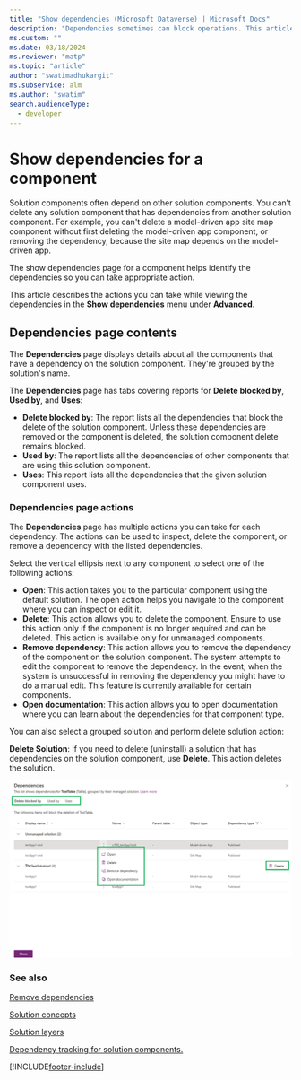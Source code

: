 ```yaml
---
title: "Show dependencies (Microsoft Dataverse) | Microsoft Docs"
description: "Dependencies sometimes can block operations. This article describes how to view dependencies and take action on dependencies."
ms.custom: ""
ms.date: 03/18/2024
ms.reviewer: "matp"
ms.topic: "article"
author: "swatimadhukargit"
ms.subservice: alm
ms.author: "swatim"
search.audienceType: 
  - developer
---
```

# Show dependencies for a component

Solution components often depend on other solution components. You can’t delete any solution component that has dependencies from another solution component. For example, you can't delete a model-driven app site map component without first deleting the model-driven app component, or removing the dependency, because the site map depends on the model-driven app.

The show dependencies page for a component helps identify the dependencies so you can take appropriate action.

This article describes the actions you can take while viewing the dependencies in the **Show dependencies** menu under **Advanced**.

## Dependencies page contents

The **Dependencies** page displays details about all the components that have a dependency on the solution component. They're grouped by the solution's name.

The **Dependencies** page has tabs covering reports for **Delete blocked by**, **Used by**, and **Uses**:

- **Delete blocked by**: The report lists all the dependencies that block the delete of the solution component. Unless these dependencies are removed or the component is deleted, the solution component delete remains blocked.
- **Used by**: The report lists all the dependencies of other components that are using this solution component.
- **Uses**: This report lists all the dependencies that the given solution component uses.

### Dependencies page actions

The **Dependencies** page has multiple actions you can take for each dependency. The actions can be used to inspect, delete the component, or remove a dependency with the listed dependencies.

Select the vertical ellipsis next to any component to select one of the following actions:

- **Open**: This action takes you to the particular component using the default solution. The open action helps you navigate to the component where you can inspect or edit it.
- **Delete**: This action allows you to delete the component. Ensure to use this action only if the component is no longer required and can be deleted. This action is available only for unmanaged components.
- **Remove dependency**: This action allows you to remove the dependency of the component on the solution component. The system attempts to edit the component to remove the dependency. In the event, when the system is unsuccessful in removing the dependency you might have to do a manual edit. This feature is currently available for certain components.
- **Open documentation**: This action allows you to open documentation where you can learn about the dependencies for that component type.

You can also select a grouped solution and perform delete solution action:

**Delete Solution**: If you need to delete (uninstall) a solution that has dependencies on the solution component, use **Delete**. This action deletes the solution.

![Solution dependencies action.](media/solution-component-dependencies.png "Solution dependencies action")

### See also

[Remove dependencies](./removing-dependencies.md)

[Solution concepts](./solution-concepts-alm.md)  

[Solution layers](./solution-layers-alm.md)  

[Dependency tracking for solution components.](dependency-tracking-solution-components.md)

[!INCLUDE[footer-include](../includes/footer-banner.md)]
